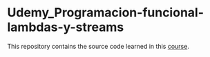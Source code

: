# Udemy_Programacion-funcional-lambdas-y-streams

This repository contains the source code learned in this [course](https://www.udemy.com/course/java-8-programacion-funcional-con-lambdas-y-streams/).
